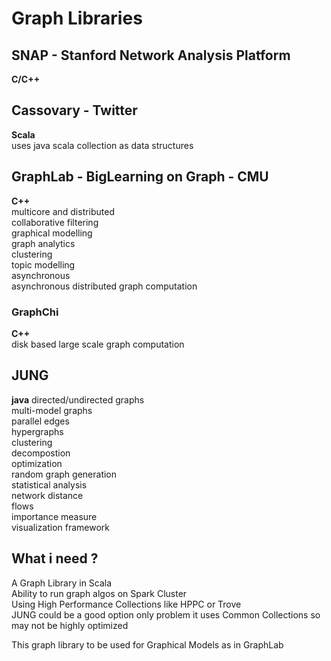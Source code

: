 Graph Libraries
===============

SNAP - Stanford Network Analysis Platform
-----------------------------------------
__C/C++__

Cassovary - Twitter
-------------------
__Scala__  
uses java scala collection as data structures

GraphLab - BigLearning on Graph - CMU
-------------------------------------
__C++__  
multicore and distributed  
collaborative filtering  
graphical modelling  
graph analytics  
clustering  
topic modelling  
asynchronous  
asynchronous distributed graph computation  

### GraphChi
__C++__  
disk based large scale graph computation  

JUNG
----
__java__
directed/undirected graphs  
multi-model graphs  
parallel edges  
hypergraphs  
clustering  
decompostion  
optimization  
random graph generation  
statistical analysis  
network distance  
flows  
importance measure  
visualization framework  

What i need ?
-------------
A Graph Library in Scala  
Ability to run graph algos on Spark Cluster  
Using High Performance Collections like HPPC or Trove  
JUNG could be a good option only problem it uses Common Collections so may not be highly optimized  

This graph library to be used for Graphical Models as in GraphLab  